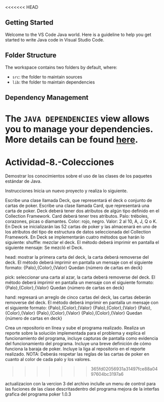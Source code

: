 <<<<<<< HEAD
## Getting Started

Welcome to the VS Code Java world. Here is a guideline to help you get started to write Java code in Visual Studio Code.

## Folder Structure

The workspace contains two folders by default, where:

- `src`: the folder to maintain sources
- `lib`: the folder to maintain dependencies

## Dependency Management

The `JAVA DEPENDENCIES` view allows you to manage your dependencies. More details can be found [here](https://github.com/microsoft/vscode-java-pack/blob/master/release-notes/v0.9.0.md#work-with-jar-files-directly).
=======
# Actividad-8.-Colecciones
Demostrar los conocimientos sobre el uso de las clases de los paquetes estándar de Java.


Instrucciones
Inicia un nuevo proyecto y realiza lo siguiente.

Escribe una clase llamada Deck, que representará el deck o conjunto de cartas de poker.
Escribe una clase llamada Card, que representará una carta de poker.
Deck deberá tener dos atributos de algún tipo definido en el Collection Framework.
Card deberá tener tres atributos.
Palo: tréboles, corazones, picas o diamantes.
Color: rojo, negro.
Valor: 2 al 10, A, J, Q o K.
En Deck se inicializarán las 52 cartas de poker y las almacenará en uno de los atributos del tipo de estructura de datos seleccionada del Collection Framework.
En Deck se implementarán cuatro métodos que harán lo siguiente:
shuffle: mezclar el deck. El método deberá imprimir en pantalla el siguiente mensaje:
Se mezcló el Deck.

 

head: mostrar la primera carta del deck, la carta deberá removerse del deck. El método deberá imprimir en pantalla un mensaje con el siguiente formato:
{Palo},{Color},{Valor}
Quedan {número de cartas en deck}

pick: seleccionar una carta al azar, la carta deberá removerse del deck. El método deberá imprimir en pantalla un mensaje con el siguiente formato:
{Palo},{Color},{Valor}
Quedan {número de cartas en deck}

hand: regresará un arreglo de cinco cartas del deck, las cartas deberán removerse del deck. El método deberá imprimir en pantalla un mensaje con el siguiente formato:
{Palo},{Color},{Valor}
{Palo},{Color},{Valor}
{Palo},{Color},{Valor}
{Palo},{Color},{Valor}
{Palo},{Color},{Valor}
Quedan {número de cartas en deck}

Crea un repositorio en línea y sube el programa realizado.
Realiza un reporte sobre la solución implementada para el problema y explica el funcionamiento del programa, incluye capturas de pantalla como evidencia del funcionamiento del programa.
Incluye una breve definición de cómo funciona la baraja de poker.
Incluye la liga al repositorio en el reporte realizado.
NOTA: Deberás respetar las reglas de las cartas de poker en cuanto al color de cada palo y los valores.
>>>>>>> 365fd02056931a31497fce88a0497604bc3197a6
>>>>>>> 


actualizacion con la vercion 3 del archivo inclulle un menu de control para las fuciones de las clase descritasdentro del programa 
mejora de la interfas grafica del programa poker 1.0.3 
